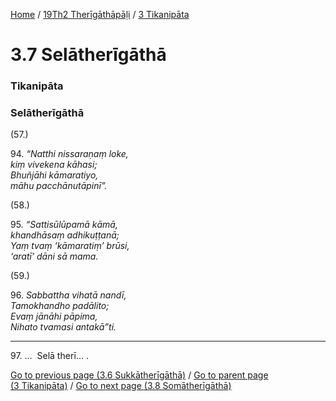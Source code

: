 
[Home](/) / [19Th2 Therīgāthāpāḷi](/tipitaka/19Th2.md) / [3 Tikanipāta](/tipitaka/19Th2/3.md)

# 3.7 Selātherīgāthā

### Tikanipāta

### Selātherīgāthā

(57.)

94\. _“Natthi nissaraṇaṃ loke,_  
_kiṃ vivekena kāhasi;_  
_Bhuñjāhi kāmaratiyo,_  
_māhu pacchānutāpinī”._  


(58.)

95\. _“Sattisūlūpamā kāmā,_  
_khandhāsaṃ adhikuṭṭanā;_  
_Yaṃ tvaṃ ‘kāmaratiṃ’ brūsi,_  
_‘aratī’ dāni sā mama._  


(59.)

96\. _Sabbattha vihatā nandī,_  
_Tamokhandho padālito;_  
_Evaṃ jānāhi pāpima,_  
_Nihato tvamasi antakā”ti._  


---

97\. …  Selā therī… .



[Go to previous page (3.6 Sukkātherīgāthā)](/tipitaka/19Th2/3/3.6.md) / [Go to parent page (3 Tikanipāta)](/tipitaka/19Th2/3.md) / [Go to next page (3.8 Somātherīgāthā)](/tipitaka/19Th2/3/3.8.md)


